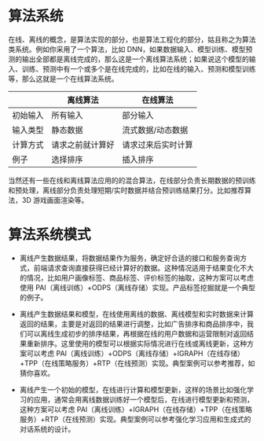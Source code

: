 # 算法系统

在线、离线的概念，是算法实现的部分，也是算法工程化的部分，姑且称之为算法类系统。例如你采用了一个算法，比如 DNN，如果数据输入、模型训练、模型预测的输出全部都是离线完成的，那么这是一个离线算法系统；如果说这个模型的输入、训练、预测中有一个或多个是在线完成的，比如在线的输入、预测和模型训练等，那么这就是一个在线算法系统。

|          | 离线算法         | 在线算法           |
| -------- | ---------------- | ------------------ |
| 初始输入 | 所有输入         | 部分输入           |
| 输入类型 | 静态数据         | 流式数据/动态数据  |
| 计算方式 | 请求之前就计算好 | 请求过来后实时计算 |
| 例子     | 选择排序         | 插入排序           |

当然还有一些在线和离线算法应用的的混合算法，在线部分负责长期数据的预训练和预处理，离线部分负责处理短期/实时数据并结合预训练结果打分。比如推荐算法，3D 游戏画面渲染等。

# 算法系统模式

- 离线产生数据结果，将数据结果作为服务，确定好合适的接口和服务查询方式，前端请求查询直接获得已经计算好的数据。这种情况适用于结果变化不大的情况，比如用户画像标签、商品标签、评价标签的抽取，这种方案可以考虑使用 PAI（离线训练）+ODPS（离线存储）实现。产品标签挖掘就是一个典型的例子。

- 离线产生数据结果和模型，在线使用离线的数据、离线模型和实时数据来计算返回的结果，主要是对返回的结果进行调整，比如广告排序和商品排序中，我们可以离线生成初步的排序结果，再根据在线的用户数据和运营限制对返回结果重新排序。这里使用的模型可以根据实际情况进行在线或离线更新，这种方案可以考虑 PAI（离线训练）+ODPS（离线存储）+IGRAPH（在线存储）+TPP（在线策略服务）+RTP（在线预测）实现。典型案例可以参考推荐，如猜你喜欢。

- 离线产生一个初始的模型，在线进行计算和模型更新，这样的场景比如强化学习的应用，通常会用离线数据训练好一个模型后，在线进行模型更新和预测，这种方案可以考虑 PAI（离线训练）+IGRAPH（在线存储）+TPP（在线策略服务）+RTP（在线预测）实现。典型案例可以参考强化学习应用和生成式的对话系统的设计。

